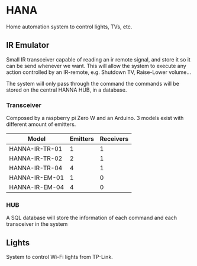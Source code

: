 # HANA
Home automation system to control lights, TVs, etc.

## IR Emulator

Small IR transceiver capable of reading an ir remote signal, and store it so it can be send whenever we want. This will allow the system to execute any action controlled by an IR-remote, e.g. Shutdown TV, Raise-Lower volume...

The system will only pass through the command the commands will be stored on the central HANNA HUB, in a database.

### Transceiver

Composed by a raspberry pi Zero W and an Arduino. 3 models exist with different amount of emitters.

Model | Emitters | Receivers
-- | -- | --
HANNA-IR-TR-01 | 1 | 1
HANNA-IR-TR-02 | 2 | 1
HANNA-IR-TR-04 | 4 | 1
HANNA-IR-EM-01 | 1 | 0
HANNA-IR-EM-04 | 4 | 0

### HUB

A SQL database will store the information of each command and each transceiver in the system

## Lights

System to control Wi-Fi lights from TP-Link.

